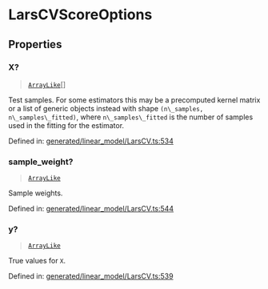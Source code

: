 # LarsCVScoreOptions

## Properties

### X?

> [`ArrayLike`](../types/ArrayLike.md)[]

Test samples. For some estimators this may be a precomputed kernel matrix or a list of generic objects instead with shape `(n\_samples, n\_samples\_fitted)`, where `n\_samples\_fitted` is the number of samples used in the fitting for the estimator.

Defined in:  [generated/linear\_model/LarsCV.ts:534](https://github.com/transitive-bullshit/scikit-learn-ts/blob/122b3c0/packages/sklearn/src/generated/linear_model/LarsCV.ts#L534)

### sample\_weight?

> [`ArrayLike`](../types/ArrayLike.md)

Sample weights.

Defined in:  [generated/linear\_model/LarsCV.ts:544](https://github.com/transitive-bullshit/scikit-learn-ts/blob/122b3c0/packages/sklearn/src/generated/linear_model/LarsCV.ts#L544)

### y?

> [`ArrayLike`](../types/ArrayLike.md)

True values for `X`.

Defined in:  [generated/linear\_model/LarsCV.ts:539](https://github.com/transitive-bullshit/scikit-learn-ts/blob/122b3c0/packages/sklearn/src/generated/linear_model/LarsCV.ts#L539)
